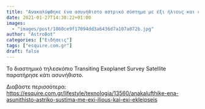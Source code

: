 ```yaml
---
title: "Ανακαλύφθηκε ένα ασυνήθιστο αστρικό σύστημα με έξι ήλιους και έξι εκλείψεις"
date: 2021-01-27T14:38:22+01:00
images:
  - "images/post/1860ce9f17094dd3a6436d7a107a072b.jpg"
author: "AstroBot"
categories: ["Ειδήσεις"]
tags: ["esquire.com.gr"]
draft: false
---
```


Το διαστημικό τηλεσκόπιο Transiting Exoplanet Survey Satellite παρατήρησε κάτι ασυνήθιστο.

Διαβάστε περισσότερα: https://esquire.com.gr/lifestyle/texnologia/13560/anakalufthike-ena-asunithisto-astriko-sustima-me-exi-ilious-kai-exi-ekleipseis
